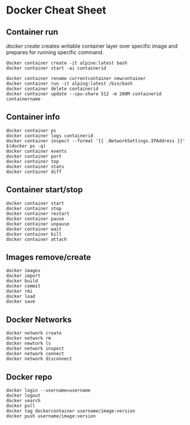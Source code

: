 # Docker Cheat Sheet

## Container run

*docker create* creates writable container layer over specific image and prepares for running specific command.

```
docker container create -it alpine:latest bash
docker container start -ai containerid
```

```
docker container rename currentcontainer newcontainer
docker container run -it alping:latest /bin/bash
docker container delete containerid
docker container update --cpu-share 512 -m 200M containerid containername
```

## Container info

```
docker container ps
docker container logs containerid
docker container inspect --format '{{ .NetworkSettings.IPAddress }}' $(docker ps -q)
docker container events
docker container port
docker container top
docker container stats
docker container diff
```

## Container start/stop
```
docker container start
docker container stop
docker container restart
docker container pause
docker container unpause
docker container wait
docker container kill
docker container attach
```

## Images remove/create
```
docker images
docker import
docker build
docker commit
docker rmi
docker load
docker save
```

## Docker Networks
```
docker network create
docker network rm
docker newtork ls
docker network inspect
docker network connect
docker network disconnect
```

## Docker repo
```
docker login --username=username
docker logout
docker search
docker pull
docker tag dockercontainer username/image:version
docker push username/image:version
```
